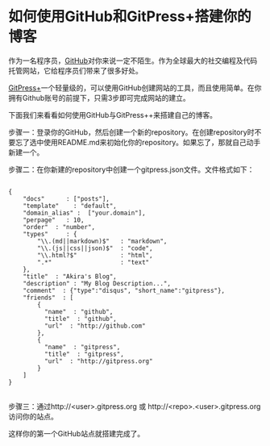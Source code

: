 如何使用GitHub和GitPress+搭建你的博客
===
作为一名程序员，[GitHub](http://github.com)对你来说一定不陌生。作为全球最大的社交编程及代码托管网站，它给程序员们带来了很多好处。   

[GitPress+](http://www.gitpress.org)一个轻量级的，可以使用GitHub创建网站的工具，而且使用简单。在你拥有Github账号的前提下，只需3步即可完成网站的建立。  

下面我们来看看如何使用GitHub与GitPress++来搭建自己的博客。  
<!--more-->

步骤一：登录你的GitHub，然后创建一个新的repository。在创建repository时不要忘了选中使用README.md来初始化你的repository。如果忘了，那就自己动手新建一个。  

步骤二：在你新建的repository中创建一个gitpress.json文件。文件格式如下：
<pre>
<code>
{
    "docs"      : ["posts"],
    "template"    : "default",
    "domain_alias" :  ["your.domain"],
    "perpage"   : 10,
    "order"  : "number",
    "types"     : {
        "\\.(md||markdown)$"   : "markdown", 
        "\\.(js||css||json)$"  : "code",
        "\\.html?$"            : "html",
        ".*"                   : "text"
    },
    "title"  : "Akira's Blog",
    "description" : "My Blog Description...",
    "comment"  : {"type":"disqus", "short_name":"gitpress"},
    "friends"  : [
        {
          "name"  : "github",
          "title"  : "github",
          "url"  : "http://github.com"          
        },
        {
          "name"  : "gitpress",
          "title"  : "gitpress",
          "url"  : "http://gitpress.org"
        }
    ] 
}
</code>
</pre>    
步骤三：通过http://&lt;user&gt;.gitpress.org 或  http://&lt;repo&gt;.&lt;user&gt;.gitpress.org访问你的站点。  

这样你的第一个GitHub站点就搭建完成了。

